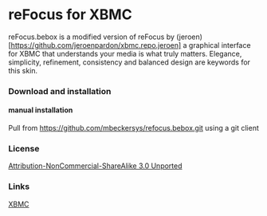 reFocus for XBMC
============

reFocus.bebox is a modified version of reFocus by (jeroen)[https://github.com/jeroenpardon/xbmc.repo.jeroen] a graphical interface for XBMC that understands your media is what truly matters. Elegance, simplicity, refinement, consistency and balanced design are keywords for this skin.

### Download and installation

#### manual installation
Pull from https://github.com/mbeckersys/refocus.bebox.git using a git client

### License
[Attribution-NonCommercial-ShareAlike 3.0 Unported](http://creativecommons.org/licenses/by-nc-sa/3.0/)

### Links
[XBMC](http://www.xbmc.org/)
